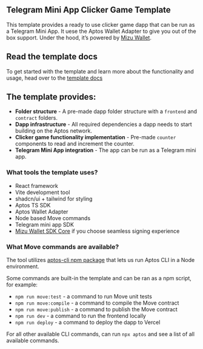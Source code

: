 ## Telegram Mini App Clicker Game Template

This template provides a ready to use clicker game dapp that can be run as a Telegram Mini App. It uese the Aptos Wallet Adapter to give you out of the box support. Under the hood, it’s powered by [Mizu Wallet](https://mizu.io/).

## Read the template docs

To get started with the template and learn more about the functionality and usage, head over to the [template docs](https://learn.aptoslabs.com/en/dapp-templates/telegram-mini-app-template)

## The template provides:

- **Folder structure** - A pre-made dapp folder structure with a `frontend` and `contract` folders.
- **Dapp infrastructure** - All required dependencies a dapp needs to start building on the Aptos network.
- **Clicker game functionality implementation** - Pre-made `counter` components to read and increment the counter.
- **Telegram Mini App integration** - The app can be run as a Telegram mini app.

### What tools the template uses?

- React framework
- Vite development tool
- shadcn/ui + tailwind for styling
- Aptos TS SDK
- Aptos Wallet Adapter
- Node based Move commands
- Telegram mini app SDK
- [Mizu Wallet SDK Core](https://docs.mizu.io/docs/api-connect/core) if you choose seamless signing experience

### What Move commands are available?

The tool utilizes [aptos-cli npm package](https://github.com/aptos-labs/aptos-cli) that lets us run Aptos CLI in a Node environment.

Some commands are built-in the template and can be ran as a npm script, for example:

- `npm run move:test` - a command to run Move unit tests
- `npm run move:compile` - a command to compile the Move contract
- `npm run move:publish` - a command to publish the Move contract
- `npm run dev` - a command to run the frontend locally
- `npm run deploy` - a command to deploy the dapp to Vercel

For all other available CLI commands, can run `npx aptos` and see a list of all available commands.
